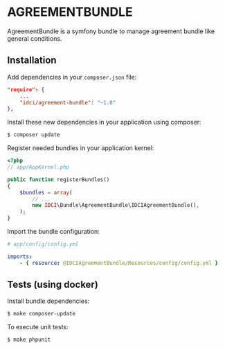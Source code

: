 # AGREEMENTBUNDLE

AgreementBundle is a symfony bundle to manage agreement bundle like general conditions.


## Installation

Add dependencies in your `composer.json` file:
```json
"require": {
    ...
    "idci/agreement-bundle": "~1.0"
},
```

Install these new dependencies in your application using composer:
```sh
$ composer update
```

Register needed bundles in your application kernel:
```php
<?php
// app/AppKernel.php

public function registerBundles()
{
    $bundles = array(
        // ...
        new IDCI\Bundle\AgreementBundle\IDCIAgreementBundle(),
    );
}
```

Import the bundle configuration:
```yml
# app/config/config.yml

imports:
    - { resource: @IDCIAgreementBundle/Resources/config/config.yml }
```

## Tests (using docker)

Install bundle dependencies:
```sh
$ make composer-update
```

To execute unit tests:
```sh
$ make phpunit
```
